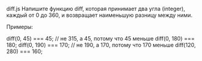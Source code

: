 diff.js
Напишите функцию diff, которая принимает два угла (integer), каждый от 0 до 360, и возвращает наименьшую разницу между ними.

Примеры:

diff(0, 45) === 45;         // не 315, а 45, потому что 45 меньше
diff(0, 180) === 180;
diff(0, 190) === 170;       // не 190, а 170, потому что 170 меньше
diff(120, 280) === 160;